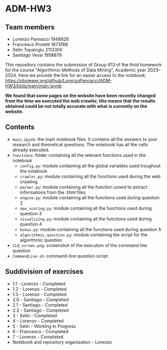 # ADM-HW3

## Team members
* Lorenzo Pannacci 1948926
* Francesco Proietti 1873188
* Selin Topaloglu 2113300
* Santiago Vessi 1958879

This repository contains the submission of Group #13 of the third homework for the course "Algorithmic Methods of Data Mining", Academic year 2023–2024.
Here we provide the link for an easier access to the notebook: https://nbviewer.org/github/LorenzoPannacci/ADM-HW3/blob/main/main.ipynb

**We found that some pages on the website have been recently changed from the time we executed the web crawler, tihs means that the results obtained could be not totally accurate with what is currently on the website.**

## Contents

* `main.ipynb`: the main notebook files. It contains all the answers to your research and theoretical questions. The notebook has all the cells already executed.
* `functions`: folder containing all the relevant functions used in the notebook
    * `config.py`: module containing all the global variables used troughout the notebook
    * `crawler.py`: module containing all the functions used during the web crawling
    * `parser.py`: module containing all the function unsed to extract informations from the .html files
    * `engine.py`: module containing all the functions used during question 2
    * `new_scoring.py`: module containing all the functions used during question 3
    * `visualizing.py`: module containing all the functions used during question 4
    * `bonus.py`: module containing all the functions used during question 5
    * `algorithmic_question.py`: module containing the script for the algorithmic question
* `CLQ_screen.png`: screenshot of the execution of the command line question
* `CommandLine.sh`: command-line question script

## Suddivision of exercises

* 1.1 - Lorenzo - Completed
* 1.2 - Lorenzo - Completed
* 1.3 - Lorenzo - Completed
* 2.0 - Santiago - Completed
* 2.1 - Santiago - Completed
* 2.2 - Santiago - Completed
* 3 - Selin - Completed
* 4 - Lorenzo - Completed
* 5 - Selin - Working In Progress
* 6 - Francesco - Completed
* 7 - Lorenzo - Completed
* Notebook and repository organization - Lorenzo
